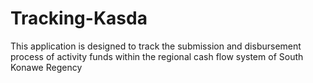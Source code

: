 # Tracking-Kasda
This application is designed to track the submission and disbursement process of activity funds within the regional cash flow system of South Konawe Regency
